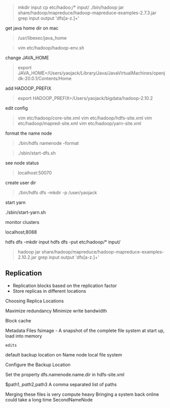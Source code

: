 > mkdir input
> cp etc/hadoo;/* input/
> ./bin/hadoop jar share/hadoop/mapreduce/hadoop-mapreduce-examples-2.7.3.jar grep input output 'dfs[a-z.]+'


get java home dir on mac

> /usr/libexec/java_home

> vim etc/hadoop/hadoop-env.sh

change JAVA_HOME

> export JAVA_HOME=/Users/yaojack/Library/Java/JavaVirtualMachines/openjdk-20.0.1/Contents/Home

add HADOOP_PREFIX

> export HADOOP_PREFIX=/Users/yaojack/bigdata/hadoop-2.10.2

edit config

> vim etc/hadoop/core-site.xml
> vim etc/hadoop/hdfs-site.xml
> vim etc/hadoop/mapred-site.xml
> vim etc/hadoop/yarn-site.xml

format the name node

> ./bin/hdfs namenode -format

> ./sbin/start-dfs.sh

see node status 

> localhost:50070

create user dir

> ./bin/hdfs dfs -mkdir -p /user/yaojack

start yarn

./sbin/start-yarn.sh

monitor clusters

localhost;8088


hdfs  dfs -mkdir input
hdfs  dfs -put  etc/hadoop/* input/

>  hadoop jar   share/hadoop/mapreduce/hadoop-mapreduce-examples-2.10.2.jar grep input output 'dfs[a-z.]+'


## Replication

+ Replication blocks based on the replication factor
+ Store replicas in different locations

Choosing Replica Locations

Maximize redundancy 
Minimize write bandwidth

Block cache


Metadata Files
    fsimage  - A snapshot of the complete file system at start up, load into memory

    edits
	
default backup location  on Name node local file system

Configure the Backup Location

Set the property 
dfs.namenode.name.dir in hdfs-site.xml

$path1, $path2,$path3
A comma separated list of paths

Merging these files is very compute heavy
Bringing a system back online could take a long time
SecondNameNode


